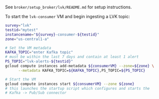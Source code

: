 See `broker/setup_broker/lvk/README.md` for setup instructions.


To start the `lvk-consumer` VM and begin ingesting a LVK topic:

```bash
survey="lvk"
testid="mytest"
instancename="${survey}-consumer-${testid}"
zone="us-central1-a"

# Set the VM metadata
KAFKA_TOPIC="enter Kafka topic"
# must be within the last 7 days and contain at least 1 alert
PS_TOPIC="lvk-alerts-${testid}"
gcloud compute instances add-metadata ${consumerVM} --zone=${zone} \
      --metadata KAFKA_TOPIC=${KAFKA_TOPIC},PS_TOPIC=${PS_TOPIC}

# Start the VM
gcloud compute instances start ${consumerVM} --zone ${zone}
# this launches the startup script which configures and starts the
# Kafka -> Pub/Sub connector
```